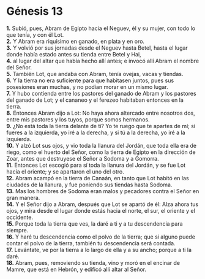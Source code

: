 # Génesis 13

**1.** Subió, pues, Abram de Egipto hacia el Neguev, él y su mujer, con todo lo que tenía, y con él Lot.  
**2.** Y Abram era riquísimo en ganado, en plata y en oro.  
**3.** Y volvió por sus jornadas desde el Neguev hasta Betel, hasta el lugar donde había estado antes su tienda entre Betel y Hai,  
**4.** al lugar del altar que había hecho allí antes; e invocó allí Abram el nombre del Señor.  
**5.** También Lot, que andaba con Abram, tenía ovejas, vacas y tiendas.  
**6.** Y la tierra no era suficiente para que habitasen juntos, pues sus posesiones eran muchas, y no podían morar en un mismo lugar.  
**7.** Y hubo contienda entre los pastores del ganado de Abram y los pastores del ganado de Lot; y el cananeo y el ferezeo habitaban entonces en la tierra.  
**8.** Entonces Abram dijo a Lot: No haya ahora altercado entre nosotros dos, entre mis pastores y los tuyos, porque somos hermanos.  
**9.** ¿No está toda la tierra delante de ti? Yo te ruego que te apartes de mí; si fueres a la izquierda, yo iré a la derecha, y si tú a la derecha, yo iré a la izquierda.  
**10.** Y alzó Lot sus ojos, y vio toda la llanura del Jordán, que toda ella era de riego, como el huerto del Señor, como la tierra de Egipto en la dirección de Zoar, antes que destruyese el Señor a Sodoma y a Gomorra.  
**11.** Entonces Lot escogió para sí toda la llanura del Jordán, y se fue Lot hacia el oriente; y se apartaron el uno del otro.  
**12.** Abram acampó en la tierra de Canaán, en tanto que Lot habitó en las ciudades de la llanura, y fue poniendo sus tiendas hasta Sodoma.  
**13.** Mas los hombres de Sodoma eran malos y pecadores contra el Señor en gran manera.  
**14.** Y el Señor dijo a Abram, después que Lot se apartó de él: Alza ahora tus ojos, y mira desde el lugar donde estás hacia el norte, el sur, el oriente y el occidente.  
**15.** Porque toda la tierra que ves, la daré a ti y a tu descendencia para siempre.  
**16.** Y haré tu descendencia como el polvo de la tierra; que si alguno puede contar el polvo de la tierra, también tu descendencia será contada.  
**17.** Levántate, ve por la tierra a lo largo de ella y a su ancho; porque a ti la daré.  
**18.** Abram, pues, removiendo su tienda, vino y moró en el encinar de Mamre, que está en Hebrón, y edificó allí altar al Señor.
